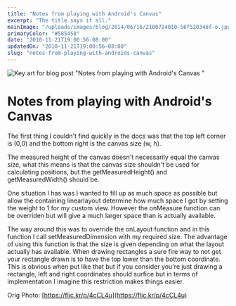 ```yaml
---
title: "Notes from playing with Android's Canvas"
excerpt: "The title says it all."
mainImage: "/uploads/images/blog/2014/06/16/2100724010-56f520346f-o.jpg"
primaryColor: "#585458"
date: "2010-11-21T19:00:56-08:00"
updatedOn: "2010-11-21T19:00:56-08:00"
slug: "notes-from-playing-with-androids-canvas"
---
```

![Key art for blog post "Notes from playing with Android's Canvas "](/uploads/images/blog/2014/06/16/2100724010-56f520346f-o.jpg)

# Notes from playing with Android's Canvas 

The first thing I couldn't find quickly in the docs was that the top left corner is (0,0) and the bottom right is the canvas size (w, h).

The measured height of the canvas doesn't necessarily equal the canvas size, what this means is that the canvas size shouldn't be used for calculating positions, but the getMeasuredHeight() and getMeasuredWidth() should be.

One situation I has was I wanted to fill up as much space as possible but allow the containing linearlayout determine how much space I got by setting the weight to 1 for my custom view. However the onMeasure function can be overriden but will give a much larger space than is actually available.

The way around this was to override the onLayout function and in this function I call setMeasuredDimension with my required size. The advantage of using this function is that the size is given depending on what the layout actually has available. When drawing rectangles a sure fire way to not get your rectangle drawn is to have the top lower than the bottom coordinate. This is obvious when put like that but if you consider you're just drawing a rectangle, left and right coordinates should surfice but in terms of implementation I imagine this restriction makes things easier.

Orig Photo: [https://flic.kr/p/4cCL4u](https://flic.kr/p/4cCL4u)